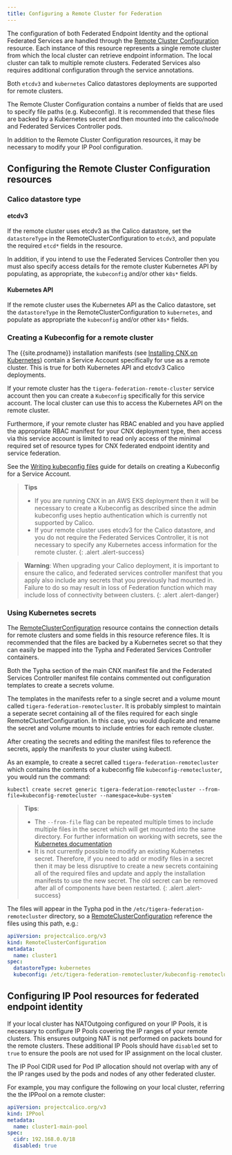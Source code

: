 ```yaml
---
title: Configuring a Remote Cluster for Federation
---
```


The configuration of both Federated Endpoint Identity and the optional Federated Services are handled through the
[Remote Cluster Configuration](/{{page.version}}/reference/calicoctl/resources/remoteclusterconfiguration) resource. Each 
instance of this resource represents a single remote cluster from which the local cluster can retrieve endpoint 
information. The local cluster can talk to multiple remote clusters. Federated Services also requires additional configuration
through the service annotations.

Both `etcdv3` and `kubernetes` Calico datastores deployments are supported for remote clusters.

The Remote Cluster Configuration contains a number of fields that are used to specify file paths (e.g. Kubeconfig). It is
recommended that these files are backed by a Kubernetes secret and then mounted into the calico/node and Federated 
Services Controller pods.

In addition to the Remote Cluster Configuration resources, it may be necessary to modify your IP Pool configuration.

## Configuring the Remote Cluster Configuration resources

### Calico datastore type

#### etcdv3

If the remote cluster uses etcdv3 as the Calico datastore, set the `datastoreType` in the RemoteClusterConfiguration
to `etcdv3`, and populate the required `etcd*` fields in the resource.

In addition, if you intend to use the Federated Services Controller then you must also specify access details for the
remote cluster Kubernetes API by populating, as appropriate, the `kubeconfig` and/or other `k8s*` fields.

#### Kubernetes API

If the remote cluster uses the Kubernetes API as the Calico datastore, set the `datastoreType` in the RemoteClusterConfiguration
to `kubernetes`, and populate as appropriate the `kubeconfig` and/or other `k8s*` fields.

### Creating a Kubeconfig for a remote cluster

The {{site.prodname}} installation manifests (see [Installing CNX on Kubernetes](/{{page.version}}/getting-started/kubernetes/installation/index))
contain a Service Account specifically for use as a remote cluster. This is true for both Kubernetes API and etcdv3 Calico 
deployments.

If your remote cluster has the `tigera-federation-remote-cluster` service account then you can create a `Kubeconfig` 
specifically for this service account. The local cluster can use this to access the Kubernetes API on the remote 
cluster.

Furthermore, if your remote cluster has RBAC enabled and you have applied the appropriate RBAC manifest for your CNX 
deployment type, then access via this service account is limited to read only access of the minimal required set of 
resource types for CNX federated endpoint identity and service federation.

See the [Writing kubeconfig files](/{{page.version}}/usage/writing-kubeconfig) guide for details on creating a Kubeconfig for a Service Account.

> **Tips**
> * If you are running CNX in an AWS EKS deployment then it will be necessary to create a Kubeconfig as described since
>   the admin kubeconfig uses heptio authentication which is currently not supported by Calico.
> * If your remote cluster uses etcdv3 for the Calico datastore, and you do not require the Federated Services Controller,
>   it is not necessary to specify any Kubernetes access information for the remote cluster.
{: .alert .alert-success}

> **Warning**: When upgrading your Calico deployment, it is important to ensure the calico, and federated services controller 
> manifest that you apply also include any secrets that you previously had mounted in. Failure to do so may result in loss of 
> Federation function which may include loss of connectivity between clusters. 
{: .alert .alert-danger}

### Using Kubernetes secrets

The [RemoteClusterConfiguration](/{{page.version}}/reference/calicoctl/resources/remoteclusterconfiguration) resource 
contains the connection details for remote clusters and some fields in this resource reference files. It is 
recommended that the files are backed by a Kubernetes secret so that they can easily be mapped into the Typha and Federated
Services Controller containers.

Both the Typha section of the main CNX manifest file and the Federated Services Controller manifest file contains 
commented out configuration templates to create a secrets volume.

The templates in the manifests refer to a single secret and a volume mount called `tigera-federation-remotecluster`. It is 
probably simplest to maintain a seperate secret containing all of the files required for each single RemoteClusterConfiguration.
In this case, you would duplicate and rename the secret and volume mounts to include entries for each remote cluster.

After creating the secrets and editing the manifest files to reference the secrets, apply the manifests to your cluster
using kubectl.

As an example, to create a secret called `tigera-federation-remotecluster` which contains the contents of a kubeconfig file
`kubeconfig-remotecluster`, you would run the command:

```$bash
kubectl create secret generic tigera-federation-remotecluster --from-file=kubeconfig-remotecluster --namespace=kube-system`
```

> **Tips**:
> -  The `--from-file` flag can be repeated multiple times to include multiple files in the secret which will get
>    mounted into the same directory. For further information on working with secrets, see the [Kubernetes documentation](https://kubernetes.io/docs/concepts/configuration/secret/)
> -  It is not currently possible to modify an existing Kubernetes secret. Therefore, if you need to add or modify files in a
>    secret then it may be less disruptive to create a new secrets containing all of the required files and update and apply 
>    the installation manifests to use the new secret. The old secret can be removed after all of components have been restarted.
{: .alert .alert-success}

The files will appear in the Typha pod in the `/etc/tigera-federation-remotecluster` directory, so a 
[RemoteClusterConfiguration](/{{page.version}}/reference/calicoctl/resources/remoteclusterconfiguration) reference 
the files using this path, e.g.:

```yaml
apiVersion: projectcalico.org/v3
kind: RemoteClusterConfiguration
metadata:
  name: cluster1
spec:
  datastoreType: kubernetes
  kubeconfig: /etc/tigera-federation-remotecluster/kubeconfig-remotecluster
```

## Configuring IP Pool resources for federated endpoint identity

If your local cluster has NATOutgoing configured on your IP Pools, it is necessary to configure IP Pools covering the IP ranges 
of your remote clusters. This ensures outgoing NAT is not performed on packets bound for the remote clusters. These additional
IP Pools should have `disabled` set to `true` to ensure the pools are not used for IP assignment on the local cluster.

The IP Pool CIDR used for Pod IP allocation should not overlap with any of the IP ranges used by the pods and nodes of any
other federated cluster.

For example, you may configure the following on your local cluster, referring the the IPPool on a remote cluster:

```yaml
apiVersion: projectcalico.org/v3
kind: IPPool
metadata:
  name: cluster1-main-pool
spec:
  cidr: 192.168.0.0/18
  disabled: true
```
